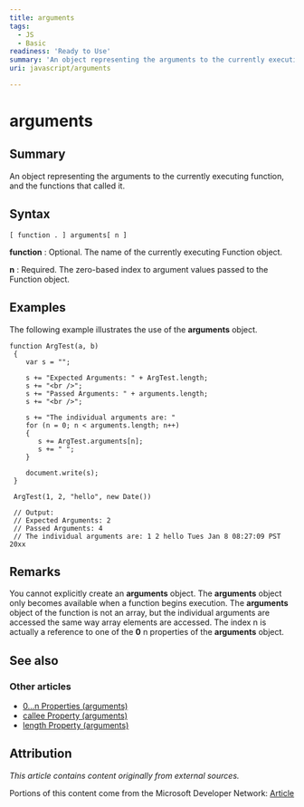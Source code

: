 ```yaml
---
title: arguments
tags:
  - JS
  - Basic
readiness: 'Ready to Use'
summary: 'An object representing the arguments to the currently executing function, and the functions that called it.'
uri: javascript/arguments

---
```

# arguments

## Summary

An object representing the arguments to the currently executing function, and the functions that called it.

## Syntax

    [ function . ] arguments[ n ]

**function**
:   Optional. The name of the currently executing Function object.

**n**
:   Required. The zero-based index to argument values passed to the Function object.

## Examples

The following example illustrates the use of the **arguments** object.

``` {.js}
function ArgTest(a, b)
 {
    var s = "";

    s += "Expected Arguments: " + ArgTest.length;
    s += "<br />";
    s += "Passed Arguments: " + arguments.length;
    s += "<br />";

    s += "The individual arguments are: "
    for (n = 0; n < arguments.length; n++)
    {
       s += ArgTest.arguments[n];
       s += " ";
    }

    document.write(s);
 }

 ArgTest(1, 2, "hello", new Date())

 // Output:
 // Expected Arguments: 2
 // Passed Arguments: 4
 // The individual arguments are: 1 2 hello Tues Jan 8 08:27:09 PST 20xx
```

## Remarks

You cannot explicitly create an **arguments** object. The **arguments** object only becomes available when a function begins execution. The **arguments** object of the function is not an array, but the individual arguments are accessed the same way array elements are accessed. The index n is actually a reference to one of the **0** n properties of the **arguments** object.

## See also

### Other articles

-   [0...n Properties (arguments)](/javascript/arguments/0_n_Properties)
-   [callee Property (arguments)](/javascript/arguments/callee)
-   [length Property (arguments)](/javascript/arguments/length)

## Attribution

*This article contains content originally from external sources.*

Portions of this content come from the Microsoft Developer Network: [Article](http://msdn.microsoft.com/en-us/library/ie/87dw3w1k(v=vs.94).aspx)

